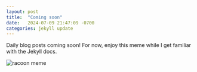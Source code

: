 ```yaml
---
layout: post
title:  "Coming soon"
date:   2024-07-09 21:47:09 -0700
categories: jekyll update
---
```

Daily blog posts coming soon! For now, enjoy this meme while I get familiar with the Jekyll docs. 

![racoon meme](https://preview.redd.it/garage-filtering-coming-soon-v0-lek1sr04pyqc1.jpg?width=399&format=pjpg&auto=webp&s=074013071c4257cf513482ac409109886ff2d8c7)
